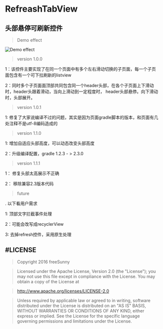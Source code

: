# RefreashTabView
## 头部悬停可刷新控件

>Demo effect

![Demo effect](https://github.com/FreeSunny/RefreashTabView/blob/master/assets/refreash.gif)

>version 1.0.0

1：该控件主要实现了在同一个页面中有多个左右滑动切换的子页面，每一个子页面包含有一个可下拉刷新的listview

2：同时多个子页面面顶部共同包含同一个header头部，在各个子页面上下滑动时，header头跟着滑动，当向上滑动到一定程度时，
header头部悬停。向下滑动时，头部展开。

>version 1.0.1

1: 修复了大家说编译不过的问题，其实是因为页面gradle脚本的版本，和页面有几处注释不是utf-8编码造成的

>version 1.1.0

1: 增加自适应头部高度，可以动态改变头部高度

2：升级编译配置，gradle 1.2.3 - > 2.3.0

>version 1.1.1

1： 修复头部太高展示不正确

2： 移除兼容2.3版本代码

> future

. 以下看用户需求

1: 顶部文字拦截事件处理

2：可能会改写成recyclerView

3: 去掉refresh控件，采用原生处理

#LICENSE
----------

> Copyright 2016 freeSunny

> Licensed under the Apache License, Version 2.0 (the "License");
> you may not use this file except in compliance with the License.
> You may obtain a copy of the License at

>    http://www.apache.org/licenses/LICENSE-2.0

> Unless required by applicable law or agreed to in writing, software
> distributed under the License is distributed on an "AS IS" BASIS,
> WITHOUT WARRANTIES OR CONDITIONS OF ANY KIND, either express or implied.
> See the License for the specific language governing permissions and
> limitations under the License.